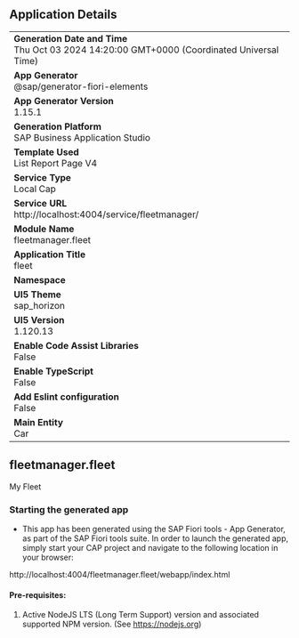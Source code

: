 ## Application Details
|               |
| ------------- |
|**Generation Date and Time**<br>Thu Oct 03 2024 14:20:00 GMT+0000 (Coordinated Universal Time)|
|**App Generator**<br>@sap/generator-fiori-elements|
|**App Generator Version**<br>1.15.1|
|**Generation Platform**<br>SAP Business Application Studio|
|**Template Used**<br>List Report Page V4|
|**Service Type**<br>Local Cap|
|**Service URL**<br>http://localhost:4004/service/fleetmanager/|
|**Module Name**<br>fleetmanager.fleet|
|**Application Title**<br>fleet|
|**Namespace**<br>|
|**UI5 Theme**<br>sap_horizon|
|**UI5 Version**<br>1.120.13|
|**Enable Code Assist Libraries**<br>False|
|**Enable TypeScript**<br>False|
|**Add Eslint configuration**<br>False|
|**Main Entity**<br>Car|

## fleetmanager.fleet

My Fleet

### Starting the generated app

-   This app has been generated using the SAP Fiori tools - App Generator, as part of the SAP Fiori tools suite.  In order to launch the generated app, simply start your CAP project and navigate to the following location in your browser:

http://localhost:4004/fleetmanager.fleet/webapp/index.html

#### Pre-requisites:

1. Active NodeJS LTS (Long Term Support) version and associated supported NPM version.  (See https://nodejs.org)


